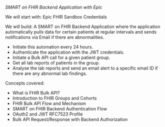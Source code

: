 *SMART on FHIR Backend Application with Epic*

We will start with: Epic FHIR Sandbox Credentials

We will build: A SMART on FHIR Backend Application where the application automatically pulls data for certain patients at regular intervals and sends notifications via Email if there are abnormalities.
- Initiate this automation every 24 hours.
- Authenticate the application with the JWT credentials.
- Initiate a Bulk API call for a given patient group.
- Get all lab reports of patients in the group.
- Analyse the lab reports and send an email alert to a specific email ID if there are any abnormal lab findings.

Concepts covered:
- What is FHIR Bulk API?
- Introduction to FHIR Groups and Cohorts
- FHIR Bulk API Flow and Mechanism
- SMART on FHIR Backend Authentication Flow
- OAuth2 and JWT RFC7523 Profile
- Bulk API Request/Response with Backend Authorization
